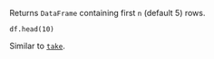 <?xml version='1.0' encoding='UTF-8'?><topic xsi:noNamespaceSchemaLocation="https://resources.jetbrains.com/stardust/topic.v2.xsd" meta-keywords="" xmlns:xsi="http://www.w3.org/2001/XMLSchema-instance" id="head" title="head" _md-based="true"> 
<p _o="91" _o-sc="4,0" _o-l="4" _o-e="5,0" _o-tl="-1" _o-s="4,0" _o-cl="0" id="f2c2abfe">Returns <code _o="99" _o-sc="4,9" _o-l="4" _o-e="4,19" _o-tl="-1" _o-s="4,8" _o-cl="8" id="23ad83b9">DataFrame</code> containing first <code _o="128" _o-sc="4,38" _o-l="4" _o-e="4,40" _o-tl="-1" _o-s="4,37" _o-cl="37" id="ead23584">n</code> (default 5) rows.</p>

<code _o="169" _o-sc="9,0" _o-l="8" _o-e="10,3" _o-tl="-1" _o-s="8,0" style="block" _o-cl="0" id="dae11da1" lang="kotlin">df.head(10)
</code>

<p _o="209" _o-sc="14,0" _o-l="14" _o-e="15,0" _o-tl="-1" _o-s="14,0" _o-cl="0" id="e48b5eeb">Similar to <a _o="220" _o-sc="14,12" LinkStatus="UNKNOWN" _o-l="14" _o-e="14,38" _o-tl="-1" _o-s="14,11" href="sliceRows.md#take" _o-cl="11" id="3254af48"><code _o="221" _o-sc="14,13" _o-l="14" _o-e="14,18" _o-tl="-1" _o-s="14,12" _o-cl="12" id="96dd9eec">take</code></a>.</p>
</topic>